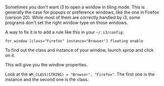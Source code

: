 <!-- 
.. title: i3: force specific windows as always floating
.. slug: i3-force-specific-windows-as-always-floating
.. date: 2013-04-28T00:00:00+02:00
.. tags: archlinux, i3
.. link: 
.. description: 
.. type: text
-->

Sometimes you don't want i3 to open a window in tiling mode. This is generally
the case for popups or preference windows, like the one in Firefox (version 20).
While most of them are correctly handled by i3, some programs don't set the
right window type on those windows.

A way to fix it is to add a rule like this in your `~/.i3/config`:

```
for_window [class="Firefox" instance="Browser"] floating enable
```

To find out the class and instance of your window, launch xprop and click on it.

This will give you the window properties.

Look at the `WM_CLASS(STRING) = "Browser", "Firefox"`. The first one is the
instance and the second one is the class.
